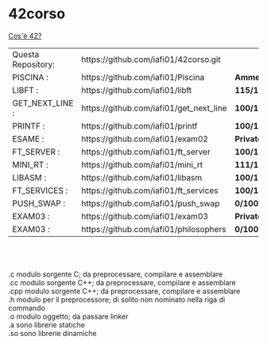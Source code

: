 # 42corso
<a href="https://www.42roma.it">Cos'é 42?</a>
<table>
 <tr>
<td>Questa Repository:</td><td> https://github.com/iafi01/42corso.git</td><td></td>
 </tr>
 <tr>
<td>PISCINA :</td><td> https://github.com/iafi01/Piscina</td><td><b>Ammesso</b></td>
 </tr>
 <tr>
<td>LIBFT :</td><td> https://github.com/iafi01/libft</td><td> <b>115/100</b></td>
 </tr>
 <tr>
<td>GET_NEXT_LINE :</td><td> https://github.com/iafi01/get_next_line</td><td> <b>100/100</b></td>
 </tr>
 <tr>
<td>PRINTF :</td><td> https://github.com/iafi01/printf</td><td><b>100/100</b></td>
 </tr>
 <tr>
<td>ESAME :</td><td> https://github.com/iafi01/exam02</td><td><b>Privato</b></td>
 </tr>
 <tr>
<td>FT_SERVER :</td><td> https://github.com/iafi01/ft_server</td><td><b>100/100</b></td>
 </tr>
  <tr>
<td>MINI_RT :</td><td> https://github.com/iafi01/mini_rt</td><td><b>111/100</b></td>
 </tr>
 <tr>
<td>LIBASM :</td><td> https://github.com/iafi01/libasm</td><td><b>100/100</b></td>
 </tr>
 <tr>
<td>FT_SERVICES :</td><td> https://github.com/iafi01/ft_services</td><td><b>100/100</b></td>
 </tr>
 <tr>
<td>PUSH_SWAP :</td><td> https://github.com/iafi01/push_swap</td><td><b>0/100</b></td>
 </tr>
  <tr>
<td>EXAM03 :</td><td> https://github.com/iafi01/exam03</td><td><b>Privato</b></td>
 </tr>
 <tr>
<td>EXAM03 :</td><td> https://github.com/iafi01/philosophers</td><td><b>0/100</b></td>
 </tr>
</table>
<br><br><br>
 .c    modulo sorgente C; da preprocessare, compilare e assemblare<br>
 .cc   modulo sorgente C++; da preprocessare, compilare e assemblare<br>
 .cpp  modulo sorgente C++; da preprocessare, compilare e assemblare<br>
 .h    modulo per il preprocessore; di solito non nominato nella riga di commando<br>
 .o    modulo oggetto; da passare linker<br>
 .a    sono librerie statiche<br>
 .so   sono librerie dinamiche<br>
